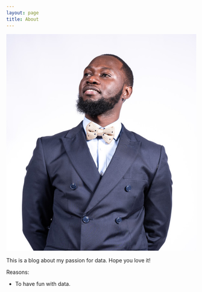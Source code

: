 ```yaml
---
layout: page
title: About
---
```


![minipic](/assets/images/co.png)



This is a blog about my passion for data.
Hope you love it!

Reasons:
- To have fun with data.
